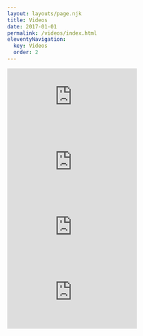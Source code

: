 ```yaml
---
layout: layouts/page.njk
title: Videos
date: 2017-01-01
permalink: /videos/index.html
eleventyNavigation:
  key: Videos
  order: 2
---
```


<section class="centered">

  <div class="yt-container">
    <iframe src="https://www.youtube.com/embed/videoseries?list=PLMS0ndOlmvbpO_q2KYghquhPRcxJ0ShhH" frameborder="0" allow="accelerometer; autoplay; encrypted-media; gyroscope; picture-in-picture" allowfullscreen></iframe>
 </div>
 <div class="yt-container">
    <iframe src="https://www.youtube.com/embed/N5yux8yq84k" frameborder="0" allow="accelerometer; autoplay; encrypted-media; gyroscope; picture-in-picture" allowfullscreen></iframe>
  </div>
  <div class="yt-container">
    <iframe src="https://www.youtube.com/embed/KwybJQRFWjA" frameborder="0" allow="accelerometer; autoplay; encrypted-media; gyroscope; picture-in-picture" allowfullscreen></iframe>
  </div>
  <div class="yt-container">
    <iframe src="https://www.youtube.com/embed/2wTSjIZC_kI" frameborder="0" allow="accelerometer; autoplay; encrypted-media; gyroscope; picture-in-picture" allowfullscreen></iframe>
  </div>
</section>